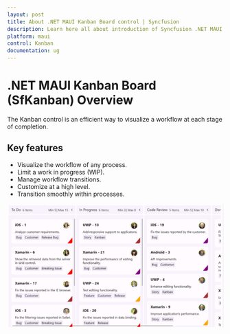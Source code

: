 ```yaml
---
layout: post
title: About .NET MAUI Kanban Board control | Syncfusion
description: Learn here all about introduction of Syncfusion .NET MAUI Kanban Board (SfKanban) control, its elements and more.
platform: maui
control: Kanban
documentation: ug
---
```


# .NET MAUI Kanban Board (SfKanban) Overview

The Kanban control is an efficient way to visualize a workflow at each stage of completion.

## Key features

* Visualize the workflow of any process.
* Limit a work in progress (WIP).
* Manage workflow transitions.
* Customize at a high level.
* Transition smoothly within processes.

![kanban board](Images/overview.png)